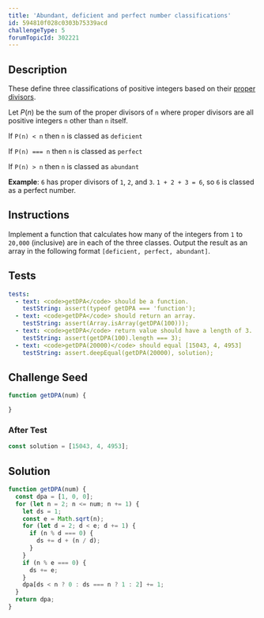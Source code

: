 ```yaml
---
title: 'Abundant, deficient and perfect number classifications'
id: 594810f028c0303b75339acd
challengeType: 5
forumTopicId: 302221
---
```


## Description

<section id='description'>

These define three classifications of positive integers based on their [proper divisors](<https://rosettacode.org/wiki/Proper divisors> "Proper divisors").

Let $P(n)$ be the sum of the proper divisors of `n` where proper divisors are all positive integers `n` other than `n` itself.

If `P(n) < n` then `n` is classed as `deficient`

If `P(n) === n` then `n` is classed as `perfect`

If `P(n) > n` then `n` is classed as `abundant`

**Example**: `6` has proper divisors of `1`, `2`, and `3`. `1 + 2 + 3 = 6`, so `6` is classed as a perfect number.

</section>

## Instructions

<section id='instructions'>

Implement a function that calculates how many of the integers from `1` to `20,000` (inclusive) are in each of the three classes. Output the result as an array in the following format `[deficient, perfect, abundant]`.

</section>

## Tests

<section id='tests'>

```yml
tests:
  - text: <code>getDPA</code> should be a function.
    testString: assert(typeof getDPA === 'function');
  - text: <code>getDPA</code> should return an array.
    testString: assert(Array.isArray(getDPA(100)));
  - text: <code>getDPA</code> return value should have a length of 3.
    testString: assert(getDPA(100).length === 3);
  - text: <code>getDPA(20000)</code> should equal [15043, 4, 4953]
    testString: assert.deepEqual(getDPA(20000), solution);

```

</section>

## Challenge Seed

<section id='challengeSeed'>

<div id='js-seed'>

```js
function getDPA(num) {

}
```

</div>

### After Test

<div id='js-teardown'>

```js
const solution = [15043, 4, 4953];
```

</div>

</section>

## Solution

<section id='solution'>

```js
function getDPA(num) {
  const dpa = [1, 0, 0];
  for (let n = 2; n <= num; n += 1) {
    let ds = 1;
    const e = Math.sqrt(n);
    for (let d = 2; d < e; d += 1) {
      if (n % d === 0) {
        ds += d + (n / d);
      }
    }
    if (n % e === 0) {
      ds += e;
    }
    dpa[ds < n ? 0 : ds === n ? 1 : 2] += 1;
  }
  return dpa;
}

```

</section>
